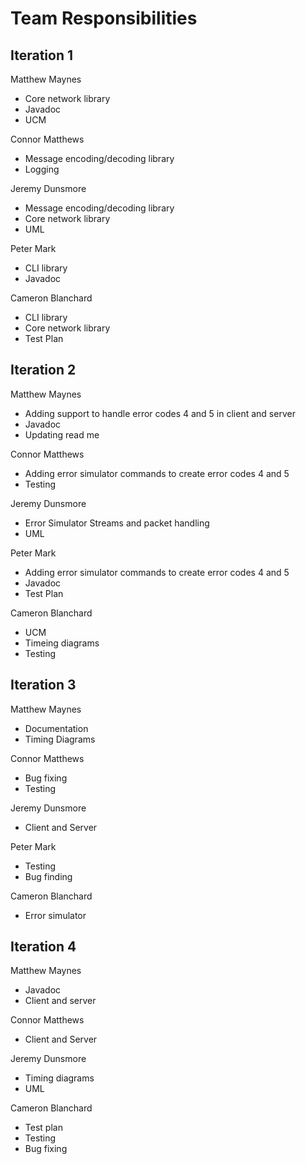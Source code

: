# Team Responsibilities

## Iteration 1

Matthew Maynes

- Core network library
- Javadoc
- UCM

Connor Matthews

- Message encoding/decoding library
- Logging

Jeremy Dunsmore

- Message encoding/decoding library
- Core network library
- UML
 
Peter Mark

- CLI library
- Javadoc

Cameron Blanchard

- CLI library
- Core network library
- Test Plan

## Iteration 2

Matthew Maynes

- Adding support to handle error codes 4 and 5 in client and server
- Javadoc
- Updating read me

Connor Matthews

- Adding error simulator commands to create error codes 4 and 5
- Testing

Jeremy Dunsmore

- Error Simulator Streams and packet handling
- UML
 
Peter Mark

- Adding error simulator commands to create error codes 4 and 5
- Javadoc
- Test Plan

Cameron Blanchard

- UCM
- Timeing diagrams
- Testing


## Iteration 3

Matthew Maynes

- Documentation
- Timing Diagrams

Connor Matthews

- Bug fixing
- Testing

Jeremy Dunsmore

- Client and Server

Peter Mark

- Testing
- Bug finding

Cameron Blanchard

- Error simulator

## Iteration 4

Matthew Maynes

- Javadoc
- Client and server

Connor Matthews

- Client and Server

Jeremy Dunsmore

- Timing diagrams
- UML

Cameron Blanchard

- Test plan
- Testing
- Bug fixing 
